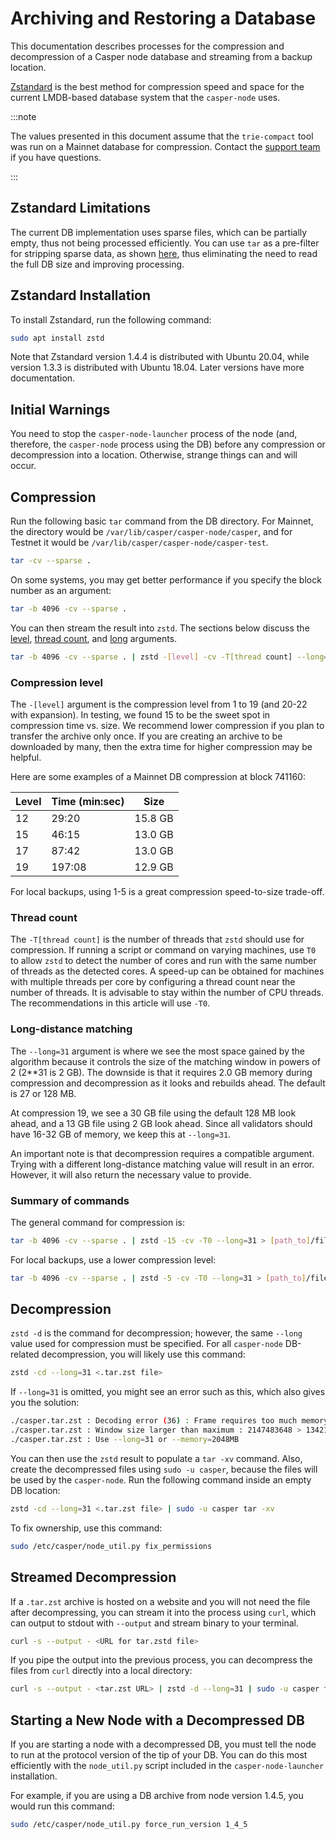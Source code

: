 # Archiving and Restoring a Database

This documentation describes processes for the compression and decompression of a Casper node database and streaming from a backup location.

[Zstandard](http://facebook.github.io/zstd/) is the best method for compression speed and space for the current LMDB-based database system that the `casper-node` uses. 

:::note

The values presented in this document assume that the `trie-compact` tool was run on a Mainnet database for compression. Contact the [support team](https://support.casperlabs.io/hc/en-gb) if you have questions.

:::

## Zstandard Limitations

The current DB implementation uses sparse files, which can be partially empty, thus not being processed efficiently. You can use `tar` as a pre-filter for stripping sparse data, as shown [here](#compression), thus eliminating the need to read the full DB size and improving processing.

## Zstandard Installation

To install Zstandard, run the following command:

```bash
sudo apt install zstd
```

Note that Zstandard version 1.4.4 is distributed with Ubuntu 20.04, while version 1.3.3 is distributed with Ubuntu 18.04. Later versions have more documentation. 

## Initial Warnings

You need to stop the `casper-node-launcher` process of the node (and, therefore, the `casper-node` process using the DB) before any compression or decompression into a location. Otherwise, strange things can and will occur.

## Compression

Run the following basic `tar` command from the DB directory. For Mainnet, the directory would be `/var/lib/casper/casper-node/casper`, and for Testnet it would be `/var/lib/casper/casper-node/casper-test`.

```bash
tar -cv --sparse .
```

On some systems, you may get better performance if you specify the block number as an argument:

```bash
tar -b 4096 -cv --sparse .
```

You can then stream the result into `zstd`. The sections below discuss the [level](#compression-level), [thread count](#thread-count), and [long](#long-distance-matching) arguments.

```bash
tar -b 4096 -cv --sparse . | zstd -[level] -cv -T[thread count] --long=31 > [path_to]/file.tar.zst
```

### Compression level 

The `-[level]` argument is the compression level from 1 to 19 (and 20-22 with expansion). In testing, we found 15 to be the sweet spot in compression time vs. size. We recommend lower compression if you plan to transfer the archive only once. If you are creating an archive to be downloaded by many, then the extra time for higher compression may be helpful.

Here are some examples of a Mainnet DB compression at block 741160:

| Level   | Time (min:sec)  | Size    |
|---------|-----------------|---------|
| 12      | 29:20           | 15.8 GB |
| 15      | 46:15           | 13.0 GB |
| 17      | 87:42           | 13.0 GB |
| 19      | 197:08          | 12.9 GB |

For local backups, using 1-5 is a great compression speed-to-size trade-off.  

### Thread count

The `-T[thread count]` is the number of threads that `zstd` should use for compression. If running a script or command on varying machines, use `T0` to allow `zstd` to detect the number of cores and run with the same number of threads as the detected cores. A speed-up can be obtained for machines with multiple threads per core by configuring a thread count near the number of threads. It is advisable to stay within the number of CPU threads. The recommendations in this article will use `-T0`.

### Long-distance matching

The `--long=31` argument is where we see the most space gained by the algorithm because it controls the size of the matching window in powers of 2 (2**31 is 2 GB). The downside is that it requires 2.0 GB memory during compression and decompression as it looks and rebuilds ahead. The default is 27 or 128 MB.

At compression 19, we see a 30 GB file using the default 128 MB look ahead, and a 13 GB file using 2 GB look ahead. Since all validators should have 16-32 GB of memory, we keep this at `--long=31`.

An important note is that decompression requires a compatible argument. Trying with a different long-distance matching value will result in an error. However, it will also return the necessary value to provide.

### Summary of commands

The general command for compression is:

```bash
tar -b 4096 -cv --sparse . | zstd -15 -cv -T0 --long=31 > [path_to]/file.tar.zst
```

For local backups, use a lower compression level:

```bash
tar -b 4096 -cv --sparse . | zstd -5 -cv -T0 --long=31 > [path_to]/file.tar.zst
```

## Decompression

`zstd -d` is the command for decompression; however, the same `--long` value used for compression must be specified. For all `casper-node` DB-related decompression, you will likely use this command:

```bash
zstd -cd --long=31 <.tar.zst file>
```

If `--long=31` is omitted, you might see an error such as this, which also gives you the solution:

```bash
./casper.tar.zst : Decoding error (36) : Frame requires too much memory for decoding 
./casper.tar.zst : Window size larger than maximum : 2147483648 > 134217728
./casper.tar.zst : Use --long=31 or --memory=2048MB
```

You can then use the `zstd` result to populate a `tar -xv` command. Also, create the decompressed files using `sudo -u casper`, because the files will be used by the `casper-node`. Run the following command inside an empty DB location:

```bash
zstd -cd --long=31 <.tar.zst file> | sudo -u casper tar -xv
```

To fix ownership, use this command:

```bash
sudo /etc/casper/node_util.py fix_permissions
```

## Streamed Decompression

If a `.tar.zst` archive is hosted on a website and you will not need the file after decompressing, you can stream it into the process using `curl`, which can output to stdout with `--output` and stream binary to your terminal.

```bash
curl -s --output - <URL for tar.zstd file>
```

If you pipe the output into the previous process, you can decompress the files from `curl` directly into a local directory:

```bash
curl -s --output - <tar.zst URL> | zstd -d --long=31 | sudo -u casper tar -xv
```

## Starting a New Node with a Decompressed DB

If you are starting a node with a decompressed DB, you must tell the node to run at the protocol version of the tip of your DB. You can do this most efficiently with the `node_util.py` script included in the `casper-node-launcher` installation.

For example, if you are using a DB archive from node version 1.4.5, you would run this command:

```bash
sudo /etc/casper/node_util.py force_run_version 1_4_5
```